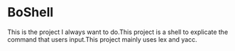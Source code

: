 # BoShell
This is the project I always want to do.This project is a shell to explicate the command that users input.This project mainly uses lex and yacc.
